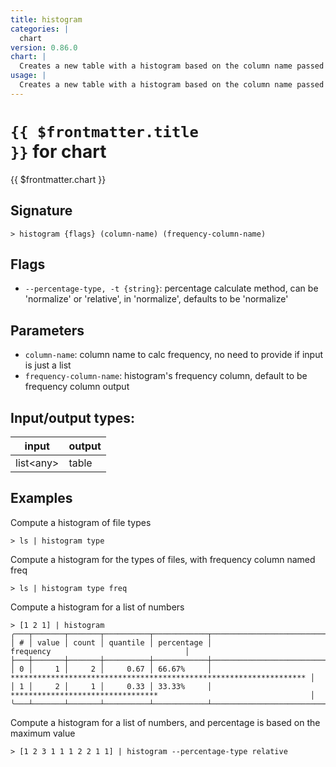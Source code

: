 ```yaml
---
title: histogram
categories: |
  chart
version: 0.86.0
chart: |
  Creates a new table with a histogram based on the column name passed in.
usage: |
  Creates a new table with a histogram based on the column name passed in.
---
```

<!-- This file is automatically generated. Please edit the command in https://github.com/nushell/nushell instead. -->

# <code>{{ $frontmatter.title }}</code> for chart

<div class='command-title'>{{ $frontmatter.chart }}</div>

## Signature

```> histogram {flags} (column-name) (frequency-column-name)```

## Flags

 -  `--percentage-type, -t {string}`: percentage calculate method, can be 'normalize' or 'relative', in 'normalize', defaults to be 'normalize'

## Parameters

 -  `column-name`: column name to calc frequency, no need to provide if input is just a list
 -  `frequency-column-name`: histogram's frequency column, default to be frequency column output


## Input/output types:

| input     | output |
| --------- | ------ |
| list\<any\> | table  |

## Examples

Compute a histogram of file types
```nu
> ls | histogram type

```

Compute a histogram for the types of files, with frequency column named freq
```nu
> ls | histogram type freq

```

Compute a histogram for a list of numbers
```nu
> [1 2 1] | histogram
╭───┬───────┬───────┬──────────┬────────────┬────────────────────────────────────────────────────────────────────╮
│ # │ value │ count │ quantile │ percentage │                             frequency                              │
├───┼───────┼───────┼──────────┼────────────┼────────────────────────────────────────────────────────────────────┤
│ 0 │     1 │     2 │     0.67 │ 66.67%     │ ****************************************************************** │
│ 1 │     2 │     1 │     0.33 │ 33.33%     │ *********************************                                  │
╰───┴───────┴───────┴──────────┴────────────┴────────────────────────────────────────────────────────────────────╯

```

Compute a histogram for a list of numbers, and percentage is based on the maximum value
```nu
> [1 2 3 1 1 1 2 2 1 1] | histogram --percentage-type relative

```

